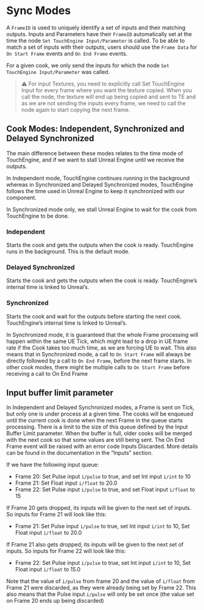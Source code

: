 # Sync Modes
A `FrameID` is used to uniquely identify a set of inputs and their matching outputs. Inputs and Parameters have their `FrameID` automatically set at the time the node `Set TouchEngine Input/Parameter` is called. To be able to match a set of inputs with their outputs, users should use the `Frame Data` for `On Start Frame` events and `On End Frame` events. 

For a given cook, we only send the inputs for which the node `Set TouchEngine Input/Parameter` was called.

> ⚠️ For input Textures, you need to explicitly call Set TouchEngine Input for every frame where you want the texture copied. When you call the node, the texture will end up being copied and sent to TE and as we are not sending the inputs every frame, we need to call the node again to start copying the next frame.

## Cook Modes: Independent, Synchronized and Delayed Synchronized
The main difference between these modes relates to the time mode of TouchEngine, and if we want to stall Unreal Engine until we receive the outputs.

In Independent mode, TouchEngine continues running in the background whereas in Synchronized and Delayed Synchronized modes, TouchEngine follows the time used in Unreal Engine to keep it synchronized with our component.

In Synchronized mode only, we stall Unreal Engine to wait for the cook from TouchEngine to be done.

### Independent
Starts the cook and gets the outputs when the cook is ready. TouchEngine runs in the background. This is the default mode.

### Delayed Synchronized
Starts the cook and gets the outputs when the cook is ready. TouchEngine’s internal time is linked to Unreal’s.

### Synchronized
Starts the cook and wait for the outputs before starting the next cook. TouchEngine’s internal time is linked to Unreal’s.

In Synchronized mode, it is guaranteed that the whole Frame processing will happen within the same UE Tick, which might lead to a drop in UE frame rate if the Cook takes too much time, as we are forcing UE to wait. This also means that in Synchronized mode, a call to `On Start Frame` will always be directly followed by a call to `On End Frame`, before the next frame starts. In other cook modes, there might be multiple calls to `On Start Frame` before receiving a call to On End Frame

## Input buffer limit parameter
In Independent and Delayed Synchronized modes, a Frame is sent on Tick, but only one is under process at a given time. The cooks will be enqueued until the current cook is done when the next Frame in the queue starts processing. There is a limit to the size of this queue defined by the Input Buffer Limit parameter. When the buffer is full, older cooks will be merged with the next cook so that some values are still being sent.  The On End Frame event will be raised with an error code Inputs Discarded. More details can be found in the documentation in the “Inputs” section.

If we have the following input queue:

* Frame 20: Set Pulse input `i/pulse` to true, and set Int input `i/int` to 10
* Frame 21: Set Float input `i/float` to 20.0
* Frame 22: Set Pulse input `i/pulse` to true, and set Float input `i/float` to 15

If Frame 20 gets dropped, its inputs will be given to the next set of inputs. So inputs for Frame 21 will look like this:

* Frame 21: Set Pulse input `i/pulse` to true, set Int input `i/int` to 10, Set Float input `i/float` to 20.0

If Frame 21 also gets dropped, its inputs will be given to the next set of inputs. So inputs for Frame 22 will look like this:

* Frame 22: Set Pulse input `i/pulse` to true, set Int input `i/int` to 10, Set Float input `i/float` to 15.0

Note that the value of `i/pulse` from frame 20 and the value of `i/float` from Frame 21 were discarded, as they were already being set by Frame 22. This also means that the Pulse input `i/pulse` will only be set once (the value set on Frame 20 ends up being discarded)